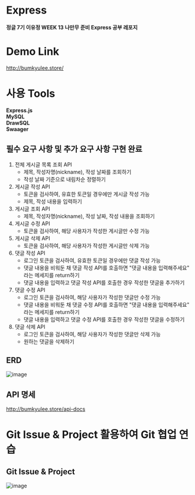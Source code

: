 # Express
__정글 7기 이유정 WEEK 13 나만무 준비 Express 공부 레포지__   

# Demo Link
http://bumkyulee.store/   

# 사용 Tools 
__Express.js__     
__MySQL__   
__DrawSQL__   
__Swaager__   

## 필수 요구 사항 및 추가 요구 사항 구현 완료   
1. 전체 게시글 목록 조회 API
    - 제목, 작성자명(nickname), 작성 날짜를 조회하기
    - 작성 날짜 기준으로 내림차순 정렬하기
2. 게시글 작성 API
    - 토큰을 검사하여, 유효한 토큰일 경우에만 게시글 작성 가능
    - 제목, 작성 내용을 입력하기
3. 게시글 조회 API
    - 제목, 작성자명(nickname), 작성 날짜, 작성 내용을 조회하기 
4. 게시글 수정 API
    - 토큰을 검사하여, 해당 사용자가 작성한 게시글만 수정 가능
5. 게시글 삭제 API
    - 토큰을 검사하여, 해당 사용자가 작성한 게시글만 삭제 가능
6. 댓글 작성 API
    - 로그인 토큰을 검사하여, 유효한 토큰일 경우에만 댓글 작성 가능
    - 댓글 내용을 비워둔 채 댓글 작성 API를 호출하면 "댓글 내용을 입력해주세요" 라는 메세지를 return하기
    - 댓글 내용을 입력하고 댓글 작성 API를 호출한 경우 작성한 댓글을 추가하기
7. 댓글 수정 API
    - 로그인 토큰을 검사하여, 해당 사용자가 작성한 댓글만 수정 가능
    - 댓글 내용을 비워둔 채 댓글 수정 API를 호출하면 "댓글 내용을 입력해주세요" 라는 메세지를 return하기
    - 댓글 내용을 입력하고 댓글 수정 API를 호출한 경우 작성한 댓글을 수정하기
8. 댓글 삭제 API
    - 로그인 토큰을 검사하여, 해당 사용자가 작성한 댓글만 삭제 가능
    - 원하는 댓글을 삭제하기   
## ERD   
![image](https://github.com/uuuuj/Express/assets/105343092/90173db4-7ae8-46ba-8f7e-429b6f580382)    

## API 명세
http://bumkyulee.store/api-docs   

# Git Issue & Project 활용하여 Git 협업 연습   
## Git Issue & Project
  
![image](https://github.com/uuuuj/Express/assets/105343092/21be6d41-b550-4c18-8925-cc4fb7694d53)   
